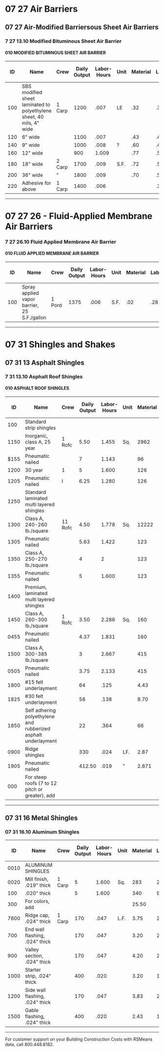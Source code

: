 # 07 27 Air Barriers

## 07 27 Air-Modified Barriersous Sheet Air Barriers

### 7 27 13.10 Modified Bituminous Sheet Air Barrier

#### 010 MODIFIED BITUMINOUS SHEET AIR BARRIER

| ID   | Name                                                                 | Crew   | Daily Output | Labor-Hours | Unit | Material | Labor | Equipment | Total | Total Incl O&P |
|------|----------------------------------------------------------------------|--------|--------------|-------------|------|----------|-------|-----------|-------|----------------|
| 100  | SBS modified sheet laminated to polyethylene sheet, 40 mils, 4" wide | 1 Carp | 1200         | .007        | LE   | .32      | .38   |           | .70   | .91            |
| 120  | 6" wide                                                              |        | 1100         | .007        |      | .43      | .41   |           | .84   | 1.08           |
| 140  | 9" wide                                                              |        | 1000         | .008        | ?    | .60      | .45   |           | 1.05  | 1.33           |
| 160  | 12" wide                                                             |        | 900          | 1.009       |      | .77      | .50   |           | 1.27  | 1.58           |
| 180  | 18" wide                                                             | 2 Carp | 1700         | .009        | S.F. | .72      | .53   |           | 1.25  | 1.58           |
| 200  | 36" wide                                                             | "      | 1800         | .009        |      | .70      | .50   |           | 1.20  | 1.51           |
| 220  | Adhesive for above                                                    | 1 Carp | 1400         | .006        |      |          | .32   |           | .32   | .48            |

---

# 07 27 26 - Fluid-Applied Membrane Air Barriers

### 7 27 26.10 Fluid Applied Membrane Air Barrier

#### 010 FLUID APPLIED MEMBRANE AIR BARRIER

| ID   | Name                                         | Crew   | Daily Output | Labor-Hours | Unit | Material | Labor | Equipment | Total | Total Incl O&P |
|------|----------------------------------------------|--------|--------------|-------------|------|----------|-------|-----------|-------|----------------|
| 100  | Spray applied vapor barrier, 25 S.F./gallon  | 1 Pord | 1375         | .006        | S.F. | .02      | .28   |           | .30   | .43            |

---

# 07 31 Shingles and Shakes

## 07 31 13 Asphalt Shingles

### 7 31 13.10 Asphalt Roof Shingles

#### 010 ASPHALT ROOF SHINGLES

| ID    | Name                                                                 | Crew   | Daily Output | Labor-Hours | Unit | Material | Labor  | Equipment | Total   | Total Incl O&P |
|-------|----------------------------------------------------------------------|--------|--------------|-------------|------|----------|--------|-----------|---------|----------------|
| 100   | Standard strip shingles                                              |        |              |             |      |          |        |           |         |                |
| 1150  | Inorganic, class A, 25 year                                          | 1 Rofc | 5.50         | 1.455       | Sq.  | 2962     | 72     | 168       | 223     |                |
| $155  | Pneumatic nailed                                                     |        | 7            | 1.143       |      | 96       | 56.50  | 152.50    | 198     |                |
| 1200  | 30 year                                                              | 1      | 5            | 1.600       |      | 126      | 79.50  | 205.50    | 268     |                |
| 1205  | Pneumatic nailed                                                     | I      | 6.25         | 1.280       |      | 126      | 63.50  | 189.50    | 242     |                |
| 1250  | Standard laminated multi layered shingles                            |        |              |             |      |          |        |           |         |                |
| 1300  | Class A, 240-260 lb./square                                          | 11 Rofc| 4.50         | 1.778       | Sq.  | 12222    | 88     | 211       | 278     |                |
| 1305  | Pneumatic nailed                                                     |        | 5.63         | 1.422       |      | 123      | 70.50  | 193.50    | 249     |                |
| 1350  | Class A, 250-270 lb./square                                          |        | 4            | 2           |      | 123      | 99     | 2221      | 296     |                |
| 1355  | Pneumatic nailed                                                     |        | 5            | 1.600       |      | 123      | 79.50  | 202.50    | 264     |                |
| 1400  | Premium, laminated multi layered shingles                            |        |              |             |      |          |        |           |         |                |
| 1450  | Class A, 260-300 lb./square                                          | 1 Rofc | 3.50         | 2.286       | Sq.  | 160      | 113    | 273       | 360     |                |
| 0455  | Pneumatic nailed                                                     |        | 4.37         | 1.831       |      | 160      | 91     | 251       | 325     |                |
| 1500  | Class A, 300-385 lb./square                                          |        | 3            | 2.667       |      | 415      | 132    | 547       | 675     |                |
| 0505  | Pneumatic nailed                                                     |        | 3.75         | 2.133       |      | 415      | 106    | 521       | 630     |                |
| 1800  | #15 felt underlayment                                                |        | 64           | .125        |      | 4.43     | 6.20   | 10.63     | 14.90   |                |
| 1825  | #30 felt underlayment                                                |        | 58           | .138        |      | 8.70     | 6.85   | 15.55     | 20.50   |                |
| 1850  | Self adhering polyethylene and rubberized asphalt underlayment       |        | 22           | .364        |      | 66       | 18.05  | 84.05     | 102     |                |
| 0900  | Ridge shingles                                                       |        | 330          | .024        | LF.  | 2.87     | 1.20   | 4.07      | 5.10    |                |
| 1905  | Pneumatic nailed                                                     |        | 412.50       | .019        | "    | 2.871    | .961   | 3.83      | 4.72    |                |
| 000   | For steep roofs (7 to 12 pitch or greater), add                      |        |              |             |      |          |        |           | 50%     |                |

---

## 07 31 16 Metal Shingles

### 07 31 16.10 Aluminum Shingles

| ID    | Name                                 | Crew   | Daily Output | Labor-Hours | Unit | Material | Labor | Equipment | Total | Total Incl O&P |
|-------|--------------------------------------|--------|--------------|-------------|------|----------|-------|-----------|-------|----------------|
| 0010  | ALUMINUM SHINGLES                    |        |              |             |      |          |       |           |       | 510            |
| 0020  | Mill finish, .019" thick             | 1 Carp | 5            | 1.600       | Sq.  | 283      | 220   | 373       | 445   |                |
| 100   | .020" thick                          |        | 5            | 1.600       |      | 340      | 90    | 430       | 510   |                |
| 300   | For colors, add                      |        |              |             |      | 25.50    |       | 25.50     | 28    |                |
| 7600  | Ridge cap, .024" thick               | 1 Carp | 170          | .047        | L.F. | 3.75     | 2.65  | 6.40      | 8.05  |                |
| 700   | End wall flashing, .024" thick       |        | 170          | .047        |      | 3.20     | 2.65  | 5.85      | 7.45  |                |
| 900   | Valley section, .024" thick          |        | 170          | .047        |      | 4.20     | 2.65  | 6.85      | 8.55  |                |
| 1000  | Starter strip, .024" thick           |        | 400          | .020        |      | 3.20     | 1.13  | 4.33      | 5.20  |                |
| 1200  | Side wall flashing, .024" thick      |        | 170          | .047        |      | 3.83     | 2.65  | 6.48      | 8.15  |                |
| 1500  | Gable flashing, .024" thick          |        | 400          | .020        |      | 2.43     | 1.13  | 3.56      | 4.35  |                |

---

For customer support on your Building Construction Costs with RSMeans data, call 800.448.8182.